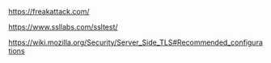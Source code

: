 https://freakattack.com/

https://www.ssllabs.com/ssltest/

https://wiki.mozilla.org/Security/Server_Side_TLS#Recommended_configurations